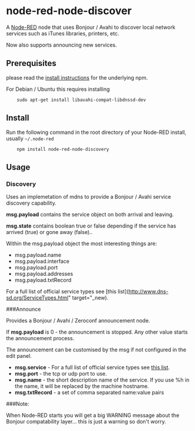 node-red-node-discover
======================

A <a href="http://nodered.org" target="_new">Node-RED</a> node that uses Bonjour
 / Avahi to discover local network services such as iTunes libraries, printers, etc.

Now also supports announcing new services.

Prerequisites
-------------

please read the [install instructions](https://www.npmjs.com/package/mdns) for the underlying npm.

For Debian / Ubuntu this requires installing

        sudo apt-get install libavahi-compat-libdnssd-dev

Install
-------

Run the following command in the root directory of your Node-RED install, usually `~/.node-red`

        npm install node-red-node-discovery

Usage
-----

### Discovery

Uses an implemetation of mdns to provide a Bonjour / Avahi
service discovery capability.

**msg.payload** contains the service object on both arrival and leaving.

**msg.state** contains boolean true or false depending if the service has arrived (true) or gone away (false)..

Within the msg.payload object the most interesting things are:

 * msg.payload.name
 * msg.payload.interface
 * msg.payload.port
 * msg.payload.addresses
 * msg.payload.txtRecord

For a full list of official service types see [this list](http://www.dns-sd.org/ServiceTypes.html" target="_new).

###Announce

Provides a Bonjour / Avahi / Zeroconf announcement node.

If **msg.payload** is 0 - the announcement is stopped. Any other value starts the announcement process.

The announcement can be customised by the msg if not configured in the edit panel.

 - **msg.service** - For a full list of official service types see <a href="http://www.dns-sd.org/ServiceTypes.html" target="_new">this list</a>.
 - **msg.port** - the tcp or udp port to use.
 - **msg.name** - the short description name of the service. If you use %h in the name, it will be replaced by the machine hostname.
 - **msg.txtRecord** - a set of comma separated name:value pairs

###Note:

When Node-RED starts you will get a big WARNING message about the Bonjour compatability layer... this is just a warning so don't worry.
